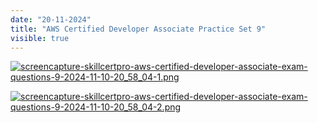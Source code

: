 ```yaml
---
date: "20-11-2024"
title: "AWS Certified Developer Associate Practice Set 9"
visible: true
---
```

<a href="/blog/images/screencapture-skillcertpro-aws-certified-developer-associate-exam-questions-9-2024-11-10-20_58_04-1.png" target="_blank"><img src="/blog/images/screencapture-skillcertpro-aws-certified-developer-associate-exam-questions-9-2024-11-10-20_58_04-1.png" alt="screencapture-skillcertpro-aws-certified-developer-associate-exam-questions-9-2024-11-10-20_58_04-1.png" /></a>

<a href="/blog/images/screencapture-skillcertpro-aws-certified-developer-associate-exam-questions-9-2024-11-10-20_58_04-2.png" target="_blank"><img src="/blog/images/screencapture-skillcertpro-aws-certified-developer-associate-exam-questions-9-2024-11-10-20_58_04-2.png" alt="screencapture-skillcertpro-aws-certified-developer-associate-exam-questions-9-2024-11-10-20_58_04-2.png" /></a>
